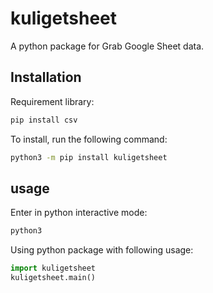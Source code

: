 # kuligetsheet
A python package for Grab Google Sheet data.

## Installation
Requirement library:
```bash
pip install csv
```

To install, run the following command:
```bash
python3 -m pip install kuligetsheet
```

## usage
Enter in python interactive mode:
```bash
python3
```
Using python package with following usage:
```python
import kuligetsheet
kuligetsheet.main()
```